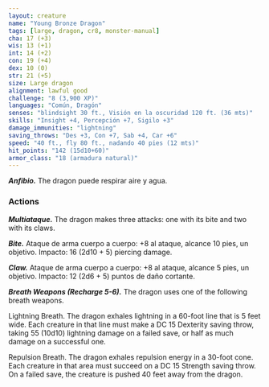 ```yaml
---
layout: creature
name: "Young Bronze Dragon"
tags: [large, dragon, cr8, monster-manual]
cha: 17 (+3)
wis: 13 (+1)
int: 14 (+2)
con: 19 (+4)
dex: 10 (0)
str: 21 (+5)
size: Large dragon
alignment: lawful good
challenge: "8 (3,900 XP)"
languages: "Común, Dragón"
senses: "blindsight 30 ft., Visión en la oscuridad 120 ft. (36 mts)"
skills: "Insight +4, Percepción +7, Sigilo +3"
damage_immunities: "lightning"
saving_throws: "Des +3, Con +7, Sab +4, Car +6"
speed: "40 ft., fly 80 ft., nadando 40 pies (12 mts)"
hit_points: "142 (15d10+60)"
armor_class: "18 (armadura natural)"
---
```


***Anfibio.*** The dragon puede respirar aire y agua.

### Actions

***Multiataque.*** The dragon makes three attacks: one with its bite and two with its claws.

***Bite.*** Ataque de arma cuerpo a cuerpo: +8 al ataque, alcance 10 pies, un objetivo. Impacto: 16 (2d10 + 5) piercing damage.

***Claw.*** Ataque de arma cuerpo a cuerpo: +8 al ataque, alcance 5 pies, un objetivo. Impacto: 12 (2d6 + 5) puntos de daño cortante.

***Breath Weapons (Recharge 5-6).*** The dragon uses one of the following breath weapons.

Lightning Breath. The dragon exhales lightning in a 60-foot line that is 5 feet wide. Each creature in that line must make a DC 15 Dexterity saving throw, taking 55 (10d10) lightning damage on a failed save, or half as much damage on a successful one.

Repulsion Breath. The dragon exhales repulsion energy in a 30-foot cone. Each creature in that area must succeed on a DC 15 Strength saving throw. On a failed save, the creature is pushed 40 feet away from the dragon.